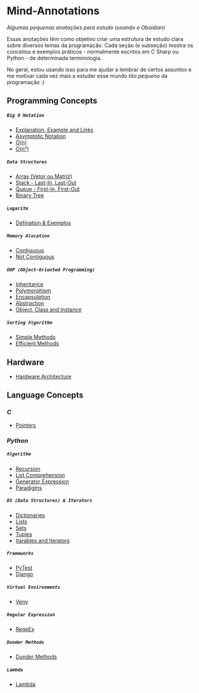 # Mind-Annotations
*Algumas pequenas anotações para estudo (usando o Obsidian)*

Essas anotações têm como objetivo criar uma estrutura de estudo clara sobre diversos temas da programação. Cada seção (e subseção) mostra os conceitos e exemplos práticos - normalmente escritos em C Sharp ou Python - de determinada terminologia.

No geral, estou usando isso para me ajudar a lembrar de certos assuntos e me motivar cada vez mais a estudar esse mundo *tão pequeno* da programação :)



## **Programming Concepts**
##### `Big O Notation`

- [Explanation, Example and Links](Programming%20Concepts/Big%20O%20Notation/Explanation,%20Example%20and%20Links.md)
- [Asymptotic Notation](Programming%20Concepts/Big%20O%20Notation/Asymptotic%20Notation.md)
- [O(n)](Programming%20Concepts/Big%20O%20Notation/O(n))
- [O(n²)](Programming%20Concepts/Big%20O%20Notation/O(n²).md)


##### `Data Structures`

- [Array (Vetor ou Matriz)](Programming%20Concepts/Data%20Structures/Array%20(Vetor%20ou%20Matriz).md)
- [Stack - Last-In, Last-Out](Programming%20Concepts/Data%20Structures/Stack%20-%20Last-In,%20Last-Out.md)
- [Queue - First-In, First-Out](Programming%20Concepts/Data%20Structures/Queue%20-%20First-In,%20First-Out.md)
- [Binary Tree](Programming%20Concepts/Data%20Structures/Binary%20Tree.md)


##### `Logaritm`
- [Defination & Exemplos](Programming%20Concepts/Logaritm/Defination%20&%20Exemplos.md)

##### `Memory Alocation`
- [Contiguous](Programming%20Concepts/Memory%20Alocation/Contiguous.md)
- [Not Contiguous](Programming%20Concepts/Memory%20Alocation/Not%20Contiguous.md)

##### `OOP (Object-Oriented Programming)`
- [Inheritance](Programming%20Concepts/OOP%20(Object-Oriented%20Programming)/Inheritance.md)
- [Polymorphism](Programming%20Concepts/OOP%20(Object-Oriented%20Programming)/Polymorphism.md)
- [Encapsulation](Programming%20Concepts/OOP%20(Object-Oriented%20Programming)/Encapsulation.md)
- [Abstraction](Programming%20Concepts/OOP%20(Object-Oriented%20Programming)/Abstraction.md)
- [Object, Class and Instance](Programming%20Concepts/OOP%20(Object-Oriented%20Programming)/Object,%20Class%20and%20Instance.md)

##### `Sorting Algorithm`
- [Simple Methods](Programming%20Concepts/Sorting%20Algorithm/Simple%20Methods.md)
- [Efficient Methods](Programming%20Concepts/Sorting%20Algorithm/Efficient%20Methods.md)


## **Hardware**
- [Hardware Architecture](Hardware/Hardware%20Architecture.md)


## **Language Concepts**

### *C*
- [Pointers](Language%20Concepts/C/Pointers.md)


### *Python*

##### `Algorithm`
- [Recursion](Language%20Concepts/Python/Algorithm/Recursion.md)
- [List Comprehension](Language%20Concepts/Python/Algorithm/List%20Comprehension.md)
- [Generator Expression](Language%20Concepts/Python/Algorithm/Generator%20Expression.md)
- [Paradigms](Language%20Concepts/Python/Algorithm/Paradigms.md)

##### `DS (Data Structures) & Iterators`
- [Dictionaries](Language%20Concepts/Python/DS%20&%20Iterators/Dictionaries.md)
- [Lists](Language%20Concepts/Python/DS%20&%20Iterators/Lists.md)
- [Sets](Language%20Concepts/Python/DS%20&%20Iterators/Sets.md)
- [Tuples](Language%20Concepts/Python/DS%20&%20Iterators/Tuples.md)
- [Itarables and Iterators](Language%20Concepts/Python/DS%20&%20Iterators/Itarables%20and%20Iterators.md)

##### `Frameworks`
- [PyTest](Language%20Concepts/Python/Frameworks/PyTest.md)
- [Django](Language%20Concepts/Python/Frameworks/Django.md)

##### `Virtual Environments`
- [Venv](Language%20Concepts/Python/Virtual%20Environments/Venv.md)

##### `Regular Expression`
- [RegeEx](Language%20Concepts/Python/Regular%20Expression/RegeEx.md)

##### `Dunder Methods`
- [Dunder Methods](Language%20Concepts/Python/Dunder%20Methods/Dunder%20Methods.md)

##### `Lambda`
- [Lambda](Language%20Concepts/Python/Lambda/Lambda.md)